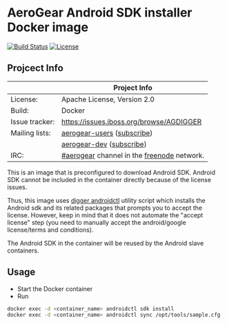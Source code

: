 # AeroGear Android SDK installer Docker image

[![Build Status](https://travis-ci.org/aerogear/digger-android-sdk-image.png)](https://travis-ci.org/aerogear/digger-android-sdk-image)
[![License](https://img.shields.io/:license-Apache2-blue.svg)](http://www.apache.org/licenses/LICENSE-2.0)

## Projcect Info

|                 | Project Info  |
| --------------- | ------------- |
| License:        | Apache License, Version 2.0  |
| Build:          | Docker  |
| Issue tracker:  | https://issues.jboss.org/browse/AGDIGGER  |
| Mailing lists:  | [aerogear-users](http://aerogear-users.1116366.n5.nabble.com/) ([subscribe](https://lists.jboss.org/mailman/listinfo/aerogear-users))  |
|                 | [aerogear-dev](http://aerogear-dev.1069024.n5.nabble.com/) ([subscribe](https://lists.jboss.org/mailman/listinfo/aerogear-dev))  |
| IRC:            | [#aerogear](https://webchat.freenode.net/?channels=aerogear) channel in the [freenode](http://freenode.net/) network.  |



This is an image that is preconfigured to download Android SDK. Android SDK cannot be included in the container directly because of the license issues.
                                   
Thus, this image uses [digger androidctl](https://github.com/aerogear/androidctl) utility script which installs the Android sdk and its related packages that prompts you to accept the license. 
However, keep in mind that it does not automate the "accept license" step (you need to manually accept the android/google license/terms and conditions).

The Android SDK in the container will be reused by the Android slave containers.

## Usage

* Start the Docker container
* Run

```bash
docker exec -d <container_name> androidctl sdk install
docker exec -d <container_name> androidctl sync /opt/tools/sample.cfg
```
